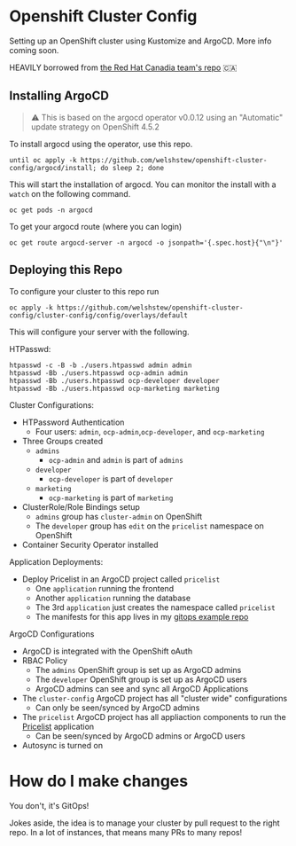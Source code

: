 # Openshift Cluster Config
Setting up an OpenShift cluster using Kustomize and ArgoCD. More info coming soon.

HEAVILY borrowed from [the Red Hat Canadia team's repo](https://github.com/redhat-canada-gitops/cluster-config) :canada:


## Installing ArgoCD

> :warning: This is based on the argocd operator v0.0.12 using an "Automatic" update strategy on OpenShift 4.5.2

To install argocd using the operator, use this repo.

```
until oc apply -k https://github.com/welshstew/openshift-cluster-config/argocd/install; do sleep 2; done
```

This will start the installation of argocd. You can monitor the install with a `watch` on the following command.

```
oc get pods -n argocd
```

To get your argocd route (where you can login)

```
oc get route argocd-server -n argocd -o jsonpath='{.spec.host}{"\n"}'
```

## Deploying this Repo

To configure your cluster to this repo run

```
oc apply -k https://github.com/welshstew/openshift-cluster-config/cluster-config/config/overlays/default
```

This will configure your server with the following.

HTPasswd:

```
htpasswd -c -B -b ./users.htpasswd admin admin
htpasswd -Bb ./users.htpasswd ocp-admin admin
htpasswd -Bb ./users.htpasswd ocp-developer developer
htpasswd -Bb ./users.htpasswd ocp-marketing marketing
```

Cluster Configurations:
* HTPassword Authentication
  * Four users: `admin`, `ocp-admin`,`ocp-developer`, and `ocp-marketing`
* Three Groups created
  * `admins`
    * `ocp-admin` and `admin` is part of `admins`
  * `developer`
    * `ocp-developer` is part of `developer`
  * `marketing`
    * `ocp-marketing` is part of `marketing`
* ClusterRole/Role Bindings setup
  * `admins` group has `cluster-admin` on OpenShift
  * The `developer` group has `edit` on the `pricelist` namespace on OpenShift
* Container Security Operator installed

Application Deployments:
* Deploy Pricelist in an ArgoCD project called `pricelist`
  * One `application` running the frontend
  * Another `application` running the database
  * The 3rd `application` just creates the namespace called `pricelist`
  * The manifests for this app lives in my [gitops example repo](https://github.com/welshstew/gitops-examples)

ArgoCD Configurations
* ArgoCD is integrated with the OpenShift oAuth
* RBAC Policy
  * The `admins` OpenShift group is set up as ArgoCD admins
  * The `developer` OpenShift group is set up as ArgoCD users
  * ArgoCD admins can see and sync all ArgoCD Applications
* The `cluster-config` ArgoCD project has all "cluster wide" configurations
  * Can only be seen/synced by ArgoCD admins
* The `pricelist` ArgoCD project has all appliaction components to run the [Pricelist](https://github.com/welshstew/openshift-cluster-config) application
  * Can be seen/synced by ArgoCD admins or ArgoCD users
* Autosync is turned on

# How do I make changes

You don't, it's GitOps!

Jokes aside, the idea is to manage your cluster by pull request to the right repo. In a lot of instances, that means many PRs to many repos!
